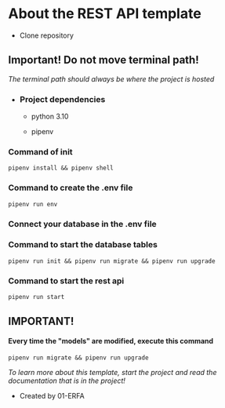 <h1>About the REST API template</h1>

- Clone repository

<h2>Important! Do not move terminal path!</h2>

*The terminal path should always be where the project is hosted*

- <h3>Project dependencies</h3>

	- python 3.10

	- pipenv

<h3>Command of init</h3>

	pipenv install && pipenv shell

<h3>Command to create the .env file</h3>

	pipenv run env

<h3>Connect your database in the .env file</h3>

<h3>Command to start the database tables</h3>

	pipenv run init && pipenv run migrate && pipenv run upgrade

<h3>Command to start the rest api</h3>

	pipenv run start

<h2>IMPORTANT!</h2>
	<h4>Every time the "models" are modified, execute this command</h4>
	
	pipenv run migrate && pipenv run upgrade


*To learn more about this template, start the project and read the documentation that is in the project!*

-	Created by 01-ERFA


